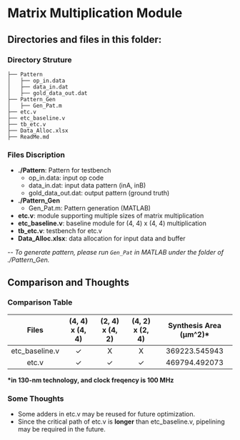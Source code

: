 # Matrix Multiplication Module

## Directories and files in this folder:
### Directory Struture
```
├── Pattern
│   ├── op_in.data
│   ├── data_in.dat
│   ├── gold_data_out.dat
├── Pattern_Gen
│   ├── Gen_Pat.m
├── etc.v
├── etc_baseline.v
├── tb_etc.v
├── Data_Alloc.xlsx
├── ReadMe.md
```
### Files Discription
- **./Pattern**: Pattern for testbench
    - op_in.data: input op code
    - data_in.dat: input data pattern (inA, inB)
    - gold_data_out.dat: output pattern (ground truth)
- **./Pattern_Gen**
    - Gen_Pat.m: Pattern generation (MATLAB)
- **etc.v**: module supporting multiple sizes of matrix multiplication
- **etc_baseline.v**: baseline module for (4, 4) x (4, 4) multiplication
- **tb_etc.v**: testbench for etc.v
- **Data_Alloc.xlsx**: data allocation for input data and buffer

-- *To generate pattern, please run `Gen_Pat` in MATLAB under the folder of ./Pattern_Gen.*

## Comparison and Thoughts
### Comparison Table
|        Files       | (4, 4) x (4, 4) | (2, 4) x (4, 2) | (4, 2) x (2, 4) | Synthesis Area (μm^2)* |
|:------------------:|:---------------:|:---------------:|:---------------:|:---------------:|
|   etc_baseline.v   |        ✓        |        X        |        X        |  369223.545943  |
|       etc.v        |        ✓        |        ✓        |        ✓        |  469794.492073  |

**\*in 130-nm technology, and clock freqency is 100 MHz**

### Some Thoughts
* Some adders in etc.v may be reused for future optimization.
* Since the critical path of etc.v is **longer** than etc_baseline.v, pipelining may be required in the future.